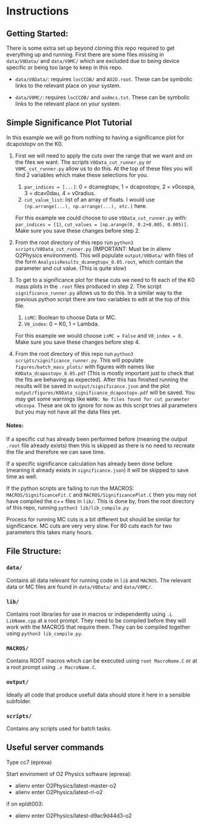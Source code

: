 # Instructions

## Getting Started:

There is some extra set up beyond cloning this repo required to get everything up and running. First there are some files missing in `data/V0Data/` and `data/V0MC/` which are excluded due to being device specific or being too large to keep in this repo.
  
- `data/V0Data/`: requires `locCCDB/` and `AO2D.root`. These can be symbolic links to the relevant place on your system.

- `data/V0MC/`: requires `locCCDB/` and `aodmcs.txt`. These can be symbolic links to the relevant place on your system.


## Simple Significance Plot Tutorial

In this example we will go from nothing to having a significance plot for dcapostopv on the K0.

1. First we will need to apply the cuts over the range that we want and on the files we want. The scripts `V0Data_cut_runner.py` or `V0MC_cut_runner.py` allow us to do this. At the top of these files you will find 2 variables which make these selections for you.
   1. `par_indices = [...]`: 0 = dcanegtopv, 1 = dcapostopv, 2 = v0cospa, 3 = dcav0dau, 4 = v0radius.
   2. `cut_value_list`: list of an array of floats. I would use `[np.arrange(...), np.arrange(...), etc.]` here.
   
   For this example we could choose to use `V0Data_cut_runner.py` with: `par_indices = [1]`, `cut_values = [np.arange(0, 0.2+0.005, 0.005)]`. Make sure you save these changes before step 2.

2. From the root directory of this repo run `python3 scripts/V0Data_cut_runner.py` (IMPORTANT: Must be in alienv O2Physics environment). This will populate `output/V0Data/` with files of the form `AnalysisResults_dcanegtopv_0.05.root`, which contain the parameter and cut value. (This is quite slow)

3. To get to a significance plot for these cuts we need to fit each of the K0 mass plots in the `.root` files produced in step 2. The script `significance_runner.py` allows us to do this. In a similar way to the previous python script there are two variables to edit at the top of this file.
   1. `isMC`: Boolean to choose Data or MC.
   2. `V0_index`: 0 = K0, 1 = Lambda.
   
   For this example we would choose `isMC = False` and `V0_index = 0`. Make sure you save these changes before step 4.

4. From the root directory of this repo run `python3 scripts/significance_runner.py`. This will populate `figures/batch_mass_plots/` with figures with names like `K0Data_dcapostopv_0.05.pdf` (This is mostly important just to check that the fits are behaving as expected). After this has finished running the results will be saved in `output/significance.json` and the plot `output/figures/K0Data_significance_dcapostopv.pdf` will be saved. You may get some warnings like `WARN: No files found for cut parameter v0cospa`. These are ok to ignore for now as this script tries all parameters but you may not have all the data files yet.


#### Notes:
If a specific cut has already been performed before (meaning the output `.root` file already exists) then this is skipped as there is no need to recreate the file and therefore we can save time.

If a specific significance calculation has already been done before (meaning it already exists in `significance.json`) it will be skipped to save time as well.

If the python scripts are failing to run the MACROS: `MACROS/SignificanceFit.C` and `MACROS/SignificancePlot.C` then you may not have compiled the c++ files in `lib/`. This is done by, from the root directory of this repo, running `python3 lib/lib_compile.py`

Process for running MC cuts is a bit different but should be similar for significance. MC cuts are very very slow. For 80 cuts each for two parameters this takes many hours.


## File Structure:

### `data/`
Contains all data relevant for running code in `lib` and `MACROS`. The relevant data or MC files are found in `data/V0Data/` and `data/V0MC/`.

### `lib/`
Contains root libraries for use in macros or independently using `.L LibName.cpp` at a root prompt. They need to be compiled before they will work with the MACROS that require them. They can be compiled together using `python3 lib_compile.py`.

### `MACROS/`
Contains ROOT macros which can be executed using `root MacroName.C` or at a root prompt using `.x MacroName.C`.

### `output/`
Ideally all code that produce usefull data should store it here in a sensible subfolder.

### `scripts/`
Contains any scripts used for batch tasks.


## Useful server commands
Type cc7 (eprexa)

Start enviroment of O2 Physics software (eprexa):
- alienv enter O2Physics/latest-master-o2
- alienv enter O2Physics/latest-rl-o2

if on epldt003:
- alienv enter O2Physics/latest-d9ac9d44d3-o2
